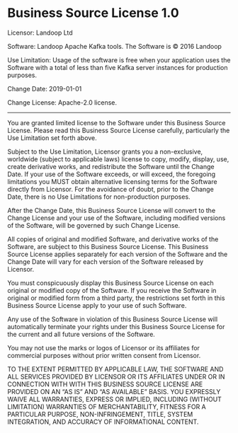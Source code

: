 # Business Source License 1.0

Licensor:  Landoop Ltd

Software: Landoop Apache Kafka tools.  The Software is © 2016 Landoop

Use Limitation: Usage of the software is free when your application uses the Software with a total of less than five Kafka server instances for production purposes.

Change Date: 2019-01-01

Change License:  Apache-2.0 license.

_____________________________________________

You are granted limited license to the Software under this Business Source License.  Please read this Business Source License carefully, particularly the Use Limitation set forth above.  

Subject to the Use Limitation, Licensor grants you a non-exclusive, worldwide (subject to applicable laws) license to copy, modify, display, use, create derivative works, and redistribute the Software until the Change Date. If your use of the Software exceeds, or will exceed, the foregoing limitations you MUST obtain alternative licensing terms for the Software directly from Licensor.  For the avoidance of doubt, prior to the Change Date, there is no Use Limitations for non-production purposes.

After the Change Date, this Business Source License will convert to the Change License and your use of the Software, including modified versions of the Software, will be governed by such Change License.

All copies of original and modified Software, and derivative works of the Software, are subject to this Business Source License.   This Business Source License applies separately for each version of the Software and the Change Date will vary for each version of the Software released by Licensor.

You must conspicuously display this Business Source License on each original or modified copy of the Software. If you receive the Software in original or modified form from a third party, the restrictions set forth in this Business Source License apply to your use of such Software.

Any use of the Software in violation of this Business Source License will automatically terminate your rights under this Business Source License for the current and all future versions of the Software.

You may not use the marks or logos of Licensor or its affiliates for commercial purposes without prior written consent from Licensor.

TO THE EXTENT PERMITTED BY APPLICABLE LAW, THE SOFTWARE AND ALL SERVICES PROVIDED BY LICENSOR OR ITS AFFILIATES UNDER OR IN CONNECTION WITH WITH THIS BUSINESS SOURCE LICENSE ARE PROVIDED ON AN “AS IS” AND “AS AVAILABLE” BASIS. YOU EXPRESSLY WAIVE ALL WARRANTIES, EXPRESS OR IMPLIED, INCLUDING (WITHOUT LIMITATION) WARRANTIES OF MERCHANTABILITY, FITNESS FOR A PARTICULAR PURPOSE, NON-INFRINGEMENT, TITLE, SYSTEM INTEGRATION, AND ACCURACY OF INFORMATIONAL CONTENT.
